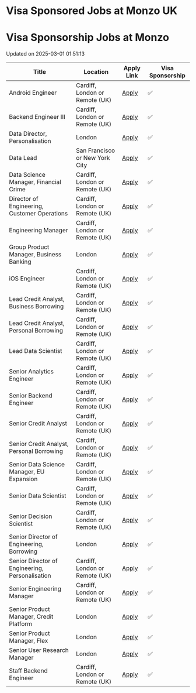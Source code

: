 # Visa Sponsored Jobs at Monzo UK



<!-- START OF JOB LISTINGS -->
# Visa Sponsorship Jobs at Monzo
Updated on 2025-03-01 01:51:13

| Title | Location | Apply Link | Visa Sponsorship |
|-------|----------|------------|------------------|
| Android Engineer | Cardiff, London or Remote (UK) | [Apply](https://job-boards.greenhouse.io/monzo/jobs/2578107) | ✅ |
| Backend Engineer III  | Cardiff, London or Remote (UK) | [Apply](https://job-boards.greenhouse.io/monzo/jobs/6635595) | ✅ |
| Data Director, Personalisation | London | [Apply](https://job-boards.greenhouse.io/monzo/jobs/6640424) | ✅ |
| Data Lead | San Francisco or New York City | [Apply](https://job-boards.greenhouse.io/monzo/jobs/6582185) | ✅ |
| Data Science Manager, Financial Crime  | Cardiff, London or Remote (UK) | [Apply](https://job-boards.greenhouse.io/monzo/jobs/5758065) | ✅ |
| Director of Engineering, Customer Operations | Cardiff, London or Remote (UK) | [Apply](https://job-boards.greenhouse.io/monzo/jobs/6639706) | ✅ |
| Engineering Manager | Cardiff, London or Remote (UK) | [Apply](https://job-boards.greenhouse.io/monzo/jobs/5018066) | ✅ |
| Group Product Manager, Business Banking | London | [Apply](https://job-boards.greenhouse.io/monzo/jobs/6428865) | ✅ |
| iOS Engineer | Cardiff, London or Remote (UK) | [Apply](https://job-boards.greenhouse.io/monzo/jobs/2413515) | ✅ |
| Lead Credit Analyst, Business Borrowing | Cardiff, London or Remote (UK) | [Apply](https://job-boards.greenhouse.io/monzo/jobs/6364469) | ✅ |
| Lead Credit Analyst, Personal Borrowing | Cardiff, London or Remote (UK) | [Apply](https://job-boards.greenhouse.io/monzo/jobs/6377274) | ✅ |
| Lead Data Scientist | Cardiff, London or Remote (UK) | [Apply](https://job-boards.greenhouse.io/monzo/jobs/6369658) | ✅ |
| Senior Analytics Engineer | Cardiff, London or Remote (UK) | [Apply](https://job-boards.greenhouse.io/monzo/jobs/6076740) | ✅ |
| Senior Backend Engineer | Cardiff, London or Remote (UK) | [Apply](https://job-boards.greenhouse.io/monzo/jobs/6635837) | ✅ |
| Senior Credit Analyst | Cardiff, London or Remote (UK) | [Apply](https://job-boards.greenhouse.io/monzo/jobs/6364447) | ✅ |
| Senior Credit Analyst, Personal Borrowing | Cardiff, London or Remote (UK) | [Apply](https://job-boards.greenhouse.io/monzo/jobs/6377125) | ✅ |
| Senior Data Science Manager, EU Expansion  | Cardiff, London or Remote (UK) | [Apply](https://job-boards.greenhouse.io/monzo/jobs/6559002) | ✅ |
| Senior Data Scientist | Cardiff, London or Remote (UK) | [Apply](https://job-boards.greenhouse.io/monzo/jobs/6180814) | ✅ |
| Senior Decision Scientist | Cardiff, London or Remote (UK) | [Apply](https://job-boards.greenhouse.io/monzo/jobs/6053295) | ✅ |
| Senior Director of Engineering, Borrowing | London | [Apply](https://job-boards.greenhouse.io/monzo/jobs/6573280) | ✅ |
| Senior Director of Engineering, Personalisation | Cardiff, London or Remote (UK) | [Apply](https://job-boards.greenhouse.io/monzo/jobs/6470713) | ✅ |
| Senior Engineering Manager | Cardiff, London or Remote (UK) | [Apply](https://job-boards.greenhouse.io/monzo/jobs/6394676) | ✅ |
| Senior Product Manager, Credit Platform | London | [Apply](https://job-boards.greenhouse.io/monzo/jobs/6590866) | ✅ |
| Senior Product Manager, Flex | London | [Apply](https://job-boards.greenhouse.io/monzo/jobs/6374850) | ✅ |
| Senior User Research Manager | London | [Apply](https://job-boards.greenhouse.io/monzo/jobs/6647942) | ✅ |
| Staff Backend Engineer  | Cardiff, London or Remote (UK) | [Apply](https://job-boards.greenhouse.io/monzo/jobs/6636147) | ✅ |
<!-- END OF JOB LISTINGS -->
